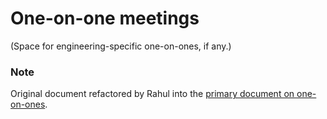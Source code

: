 # One-on-one meetings

(Space for engineering-specific one-on-ones, if any.)

### Note

Original document refactored by Rahul into the [primary document on one-on-ones](/5-Onboarding%20Documents/One-on-Ones.md).
